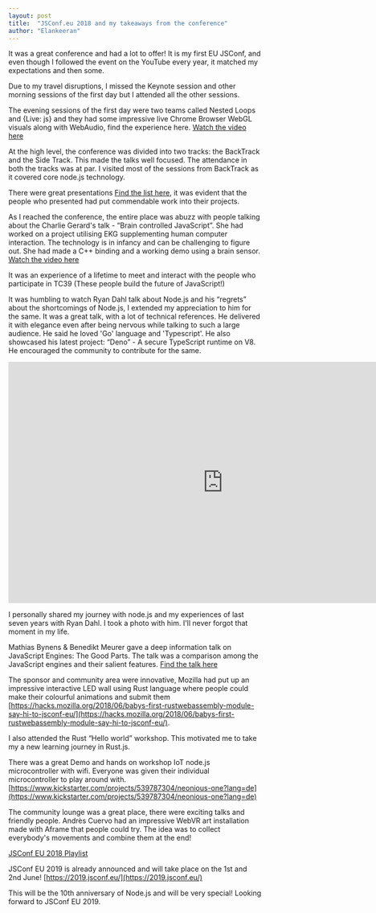 ```yaml
---
layout: post
title:  "JSConf.eu 2018 and my takeaways from the conference"
author: "Elankeeran"
---
```


It was a great conference and had a lot to offer! It is my first EU JSConf, and even though I followed the event on the YouTube every year, it matched my expectations and then some.
 
Due to my travel disruptions, I missed the Keynote session and other morning sessions of the first day but I attended all the other sessions.
 
The evening sessions of the first day were two teams called Nested Loops and {Live: js} and they had some impressive live Chrome Browser WebGL visuals along with WebAudio, find the experience here. [Watch the video here](https://youtu.be/2qXi816wMWA)
 
At the high level, the conference was divided into two tracks: the BackTrack and the Side Track. This made the talks well focused. The attendance in both the tracks was at par. I visited most of the sessions from BackTrack as it covered core node.js technology.
 
There were great presentations [Find the list here](https://2018.jsconf.eu/speakers/), it was evident that the people who presented had put commendable work into their projects.
 
As I reached the conference, the entire place was abuzz with people talking about the Charlie Gerard's talk - “Brain controlled JavaScript”. She had worked on a project utilising EKG supplementing human computer interaction. The technology is in infancy and can be challenging to figure out. She had made a C++ binding and a working demo using a brain sensor. [Watch the video here](https://www.youtube.com/watch?v=7KhFO-qCVyg)
 
It was an experience of a lifetime to meet and interact with the people who participate in TC39 (These people build the future of JavaScript!)
 
It was humbling to watch Ryan Dahl talk about Node.js and his “regrets” about the shortcomings of Node.js, I extended my appreciation to him for the same. It was a great talk, with a lot of technical references. He delivered it with elegance even after being nervous while talking to such a large audience. He said he loved 'Go' language and 'Typescript'. He also showcased his latest project: “Deno” - A secure TypeScript runtime on V8. He encouraged the community to contribute for the same. 
<iframe width="854" height="480" src="https://www.youtube.com/embed/M3BM9TB-8yA" frameborder="0" allow="autoplay; encrypted-media" allowfullscreen></iframe>

I personally shared my journey with node.js and my experiences of last seven years with Ryan Dahl. I took a photo with him. I'll never forgot that moment in my life.
 
Mathias Bynens & Benedikt Meurer gave a deep information talk on JavaScript Engines: The Good Parts. The talk was a comparison among the JavaScript engines and their salient features. [Find the talk here](https://youtu.be/5nmpokoRaZI)
 
The sponsor and community area were innovative, Mozilla had put up an impressive interactive LED wall using Rust language where people could make their colourful animations and submit them [https://hacks.mozilla.org/2018/06/babys-first-rustwebassembly-module-say-hi-to-jsconf-eu/](https://hacks.mozilla.org/2018/06/babys-first-rustwebassembly-module-say-hi-to-jsconf-eu/).
 
I also attended the Rust “Hello world” workshop. This motivated me to take my a new learning journey in Rust.js.
 
There was a great Demo and hands on workshop IoT node.js microcontroller with wifi. Everyone was given their individual microcontroller to play around with. [https://www.kickstarter.com/projects/539787304/neonious-one?lang=de](https://www.kickstarter.com/projects/539787304/neonious-one?lang=de)
 
The community lounge was a great place, there were exciting talks and friendly people. Andrès Cuervo had an impressive WebVR art installation made with Aframe that people could try. The idea was to collect everybody's movements and combine them at the end!
 
[JSConf EU 2018 Playlist](https://www.youtube.com/watch?v=SV-cgdobtTA&list=PL37ZVnwpeshG2YXJkun_lyNTtM-Qb3MKa)

JSConf EU 2019 is already announced and will take place on the 1st and 2nd June!
[https://2019.jsconf.eu/](https://2019.jsconf.eu/) 

This will be the 10th anniversary of Node.js and will be very special!
Looking forward to JSConf EU 2019.